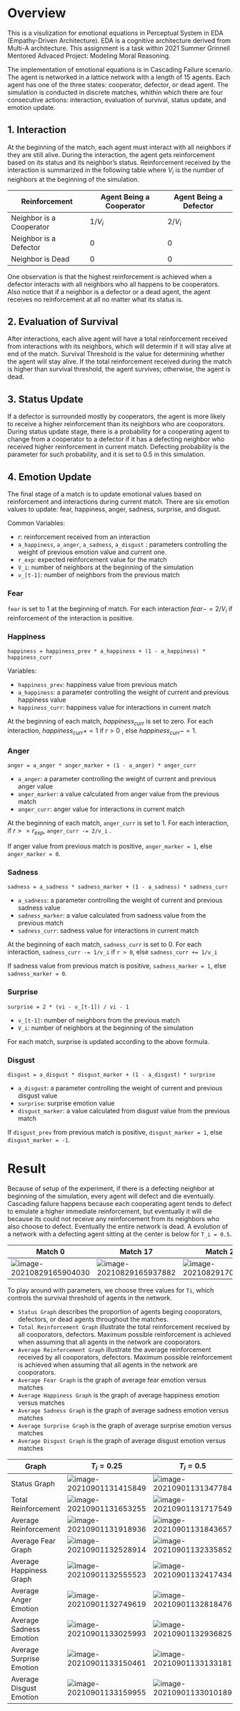 # Overview

This is a visulization for emotional equations in Perceptual System in EDA (Empathy-Driven Architecture). EDA is a cognitive architecture derived from Multi-A architecture. This assignment is a task within 2021 Summer Grinnell Mentored Advaced Project: Modeling Moral Reasoning. 

The implementation of emotional equations is in Cascading Failure scenario. The agent is networked in a lattice network with a length of 15 agents. Each agent has one of the three states: cooperator, defector, or dead agent. The simulation is conducted in discrete matches, whithin which there are four consecutive actions: interaction, evaluation of survival, status update, and emotion update. 

## 1. Interaction

At the beginning of the match, each agent must interact with all neighbors if they are still alive. During the interaction, the agent gets reinforcement based on its status and its neighbor’s status. Reinforcement received by the interaction is summarized in the following table where $V_i$ is the number of neighbors at the beginning of the simulation. 

| Reinforcement            | Agent Being a Cooperator | Agent Being a Defector |
| ------------------------ | ------------------------ | ---------------------- |
| Neighbor is a Cooperator | $1/V_i$                  | $2/V_i$                |
| Neighbor is a Defector   | $0$                      | $0$                    |
| Neighbor is Dead         | 0                        | 0                      |

One observation is that the highest reinforcement is achieved when a defector interacts with all neighbors who all happens to be cooperators. Also notice that if a neighbor is a defector or a dead agent, the agent receives no reinforcement at all no matter what its status is. 

## 2. Evaluation of Survival 

After interactions, each alive agent will have a total reinforcement received from interactions with its neighbors, which will determin if it will stay alive at end of the match. Survival Threshold is the value for determining whether the agent will stay alive. If the total reinforcement received during the match is higher than survival threshold, the agent survives; otherwise, the agent is dead. 

## 3. Status Update 

If a defector is surrounded mostly by cooperators, the agent is more likely to receive a higher reinforcement than its neighbors who are cooporators. During status update stage, there is a probability for a cooperating agent to change from a cooperator to a defector if it has a defecting neighbor who received higher reinforcement in current match. Defecting probability is the parameter for such probability, and it is set to 0.5 in this simulation. 

## 4. Emotion Update 

The final stage of a match is to update emotional values based on reinforcement and interactions during current match. There are six emotion values to update: fear, happiness, anger, sadness, surprise, and disgust. 

Common Variables:

- $r$: reinforcement received from an interaction 
- `a_happiness`, `a_anger`, `a_sadness`, `a_disgust` : parameters controlling the weight of previous emotion value and current one. 
- `r_exp`: expected reinforcement value for the match 
- `V_i`: number of neighbors at the beginning of the simulation
- `v_[t-1]`: number of neighbors from the previous match 

### Fear

`fear` is set to 1 at the beginning of match. For each interaction $fear -= 2/V_i$ if reinforcement of the interaction is positive. 

### Happiness

`happiness = happiness_prev * a_happiness +
(1 - a_happiness) * happiness_curr`

Variables:

- `happiness_prev`: happiness value from previous match 
- `a_happiness`: a parameter controlling the weight of current and previous happiness value 
- `happiness_curr`: happiness value for interactions in current match

At the beginning of each match, $happiness_{curr}$ is set to zero. For each interaction, $happiness_{curr} += 1$ if $r > 0$ , else  $happiness_{curr} -= 1$. 

### Anger

`anger = a_anger * anger_marker + (1 - a_anger) * anger_curr`

- `a_anger`: a parameter controlling the weight of current and previous anger value 
- `anger_marker`: a value calculated from anger value from the previous match 
- `anger_curr`: anger value for interactions in current match

At the beginning of each match, `anger_curr` is set to 1. For each interaction, if $r >= r_{exp}$, `anger_curr -= 2/v_i` . 

If anger value from previous match is positive, `anger_marker = 1`, else `anger_marker = 0`. 

### Sadness 

`sadness = a_sadness * sadness_marker + (1 - a_sadness) * sadness_curr`

- `a_sadness`: a parameter controlling the weight of current and previous sadness value 
- `sadness_marker`: a value calculated from sadness value from the previous match 
- `sadness_curr`: sadness value for interactions in current match

At the beginning of each match, `sadness_curr` is set to 0. For each interaction, `sadness_curr -= 1/v_i`  if  `r > 0`, else  `sadness_curr += 1/v_i`  

If sadness value from previous match is positive, `sadness_marker = 1`, else `sadness_marker = 0`. 

### Surprise

`surprise = 2 * (vi - v_[t-1]) / vi - 1`

- `v_[t-1]`: number of neighbors from the previous match 
- `V_i`: number of neighbors at the beginning of the simulation

For each match, surprise is updated according to the above formula. 

### Disgust

`disgust = a_disgust * disgust_marker + (1 - a_disgust) * surprise`

- `a_disgust`: a parameter controlling the weight of current and previous disgust value 
- `surprise`: surprise emotion value
- `disgust_marker`: a value calculated from disgust value from the previous match 

If `disgust_prev` from previous match is positive, `disgust_marker = 1`, else `disgust_marker = -1`. 

# Result

Because of setup of the experiment, if there is a defecting neighbor at beginning of the simulation, every agent will defect and die eventually. Cascading failure happens because each cooperating agent tends to defect to emulate a higher immediate reinforcement, but eventually it will die because its could not receive any reinforcement from its neighbors who also choose to defect. Eventually the entire network is dead. A evolution of a network with a defecting agent sitting at the center is below for `T_i = 0.5`. 

| Match 0                                                      | Match 17                                                     | Match 29                                                     |
| ------------------------------------------------------------ | ------------------------------------------------------------ | ------------------------------------------------------------ |
| ![image-20210829165904030](assets/image-20210829165904030.png) | ![image-20210829165937882](assets/image-20210829165937882.png) | ![image-20210829170021392](assets/image-20210829170021392.png) |

To play around with parameters, we choose three values for `Ti`, which controls the survival threshold of agents in the network. 

- `Status Graph` describes the proportion of agents beging cooporators, defectors, or dead agents throughout the matches. 
- `Total Reinforcement Graph` illustrate the total reinforcement received by all cooporators, defectors. Maximum possible reinforcement is achieved when assuming that all agents in the network are cooporators. 
- `Average Reinforcement Graph` illustrate the average reinforcement received by all cooporators, defectors. Maximum possible reinforcement is achieved when assuming that all agents in the network are cooporators. 
- `Average Fear Graph`  is the graph of average fear emotion versus matches 
- `Average Happiness Graph`  is the graph of average happiness emotion versus matches 
- `Average Sadness Graph`  is the graph of average sadness emotion versus matches 
- `Average Surprise Graph`  is the graph of average surprise emotion versus matches 
- `Average Disgust Graph`  is the graph of average disgust emotion versus matches 

| Graph                    | $T_i = 0.25$                                                 | $T_i = 0.5$                                                  | $ T_i = 0.75$                                                |
| ------------------------ | ------------------------------------------------------------ | ------------------------------------------------------------ | ------------------------------------------------------------ |
| Status Graph             | ![image-20210901131415849](assets/image-20210901131415849.png) | ![image-20210901131347784](assets/image-20210901131347784.png) | ![image-20210901131445693](assets/image-20210901131445693.png) |
| Total Reinforcement      | ![image-20210901131653255](assets/image-20210901131653255.png) | ![image-20210901131717549](assets/image-20210901131717549.png) | ![image-20210901131521842](assets/image-20210901131521842.png) |
| Average Reinforcement    | ![image-20210901131918936](assets/image-20210901131918936.png) | ![image-20210901131843657](assets/image-20210901131843657.png) | ![image-20210901131949567](assets/image-20210901131949567.png) |
| Average Fear Graph       | ![image-20210901132528914](assets/image-20210901132528914.png) | ![image-20210901132335852](assets/image-20210901132335852.png) | ![image-20210901132224535](assets/image-20210901132224535.png) |
| Average Happiness Graph  | ![image-20210901132555523](assets/image-20210901132555523.png) | ![image-20210901132417434](assets/image-20210901132417434.png) | ![image-20210901132608030](assets/image-20210901132608030.png) |
| Average Anger Emotion    | ![image-20210901132749619](assets/image-20210901132749619.png) | ![image-20210901132818476](assets/image-20210901132818476.png) | ![image-20210901132733687](assets/image-20210901132733687.png) |
| Average Sadness Emotion  | ![image-20210901133025993](assets/image-20210901133025993.png) | ![image-20210901132936825](assets/image-20210901132936825.png) | ![image-20210901133214816](assets/image-20210901133214816.png) |
| Average Surprise Emotion | ![image-20210901133150461](assets/image-20210901133150461.png) | ![image-20210901133133181](assets/image-20210901133133181.png) | ![image-20210901133230569](assets/image-20210901133230569.png) |
| Average Disgust Emotion  | ![image-20210901133159955](assets/image-20210901133159955.png) | ![image-20210901133010189](assets/image-20210901133010189.png) | ![image-20210901133239639](assets/image-20210901133239639.png) |